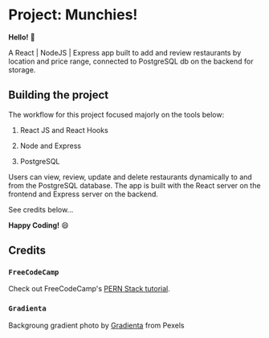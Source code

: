 # Project: Munchies!

**Hello!** 👋

A React | NodeJS | Express app built to add and review restaurants by location and price range, connected to PostgreSQL db on the backend for storage.

## Building the project

The workflow for this project focused majorly on the tools below:

1. React JS and React Hooks

2. Node and Express

3. PostgreSQL

Users can view, review, update and delete restaurants dynamically to and from the PostgreSQL database. The app is built with the React server on the frontend and Express server on the backend.

See credits below...

**Happy Coding!** 😄

## Credits

### `FreeCodeCamp`

Check out FreeCodeCamp's [PERN Stack tutorial](https://www.youtube.com/watch?v=J01rYl9T3BU&list=LL&index=36).

### `Gradienta`

Backgroung gradient photo by [Gradienta](https://www.pexels.com/photo/pink-and-purple-color-illustration-7130475/) from Pexels
